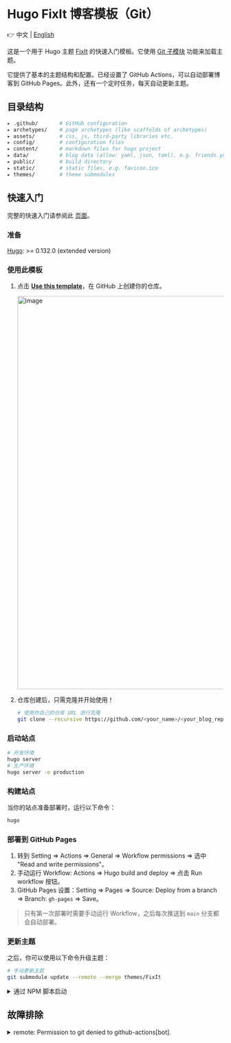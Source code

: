 # Hugo FixIt 博客模板（Git）

👉 中文 | [English](README.en.md)

这是一个用于 Hugo 主题 [FixIt](https://github.com/hugo-fixit/FixIt) 的快速入门模板。它使用 [Git 子模块](https://git-scm.com/book/en/v2/Git-Tools-Submodules) 功能来加载主题。

它提供了基本的主题结构和配置。已经设置了 GitHub Actions，可以自动部署博客到 GitHub Pages。此外，还有一个定时任务，每天自动更新主题。

## 目录结构

```bash
▸ .github/       # GitHub configuration
▸ archetypes/    # page archetypes (like scaffolds of archetypes)
▸ assets/        # css, js, third-party libraries etc.
▸ config/        # configuration files
▸ content/       # markdown files for hugo project
▸ data/          # blog data (allow: yaml, json, toml), e.g. friends.yml
▸ public/        # build directory
▸ static/        # static files, e.g. favicon.ico
▸ themes/        # theme submodules
```

## 快速入门

完整的快速入门请参阅此 [页面](https://fixit.lruihao.cn/documentation/getting-started/)。

### 准备

[Hugo](https://gohugo.io/installation/): >= 0.132.0 (extended version)

### 使用此模板

1. 点击 [**Use this template**](https://github.com/hugo-fixit/hugo-fixit-starter1/generate)，在 GitHub 上创建你的仓库。

    <img width="913" alt="image" src="https://github.com/hugo-fixit/hugo-fixit-starter1/assets/33419593/d5fbd940-3ffd-4750-b1e6-4e87b50b0696">

2. 仓库创建后，只需克隆并开始使用！

    ```bash
    # 使用你自己的仓库 URL 进行克隆
    git clone --recursive https://github.com/<your_name>/<your_blog_repo>.git
    ```

### 启动站点

```bash
# 开发环境
hugo server
# 生产环境
hugo server -e production
```

### 构建站点

当你的站点准备部署时，运行以下命令：

```bash
hugo
```

### 部署到 GitHub Pages

1. 转到 Setting => Actions => General => Workflow permissions => 选中 "Read and write permissions"。
2. 手动运行 Workflow: Actions => Hugo build and deploy => 点击 Run workflow 按钮。
3. GitHub Pages 设置：Setting => Pages => Source: Deploy from a branch => Branch: `gh-pages` => Save。

> 只有第一次部署时需要手动运行 Workflow，之后每次推送到 `main` 分支都会自动部署。

### 更新主题

之后，你可以使用以下命令升级主题：

```bash
# 手动更新主题
git submodule update --remote --merge themes/FixIt
```

<details>
  <summary>通过 NPM 脚本启动</summary>

  ```bash
  npm install
  # 构建博客
  npm run build
  # 运行带有监视的本地调试服务器
  npm run server
  # 在生产环境中运行本地调试服务器
  npm run server:production
  # 更新主题子模块
  npm run update:theme
  ```

</details>

## 故障排除

<details>
  <summary>remote: Permission to git denied to github-actions[bot].</summary>
  转到 Setting => Actions => General => Workflow permissions => 选中 "Read and write permissions"。
</details>

<!-- 该项目是使用 [hugo-fixit-starter1](https://github.com/hugo-fixit/hugo-fixit-starter1) 生成的。 -->
